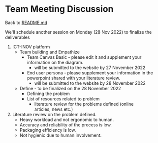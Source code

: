# Team Meeting Discussion

Back to [README.md](../README.md)

We'll schedule another session on Monday (28 Nov 2022) to finalize the deliverables

1. ICT-INOV platform
   - Team building and Empathize
     - Team Canvas Basic - please edit it and supplement your information on the diagram.
       - will be submitted to the website by 27 November 2022
     - End user persona - please supplement your information in the powerpoint shared with your literature review.
       - will be submitted to the website by 28 November 2022
   - Define - to be finalized on the 28 November 2022
     - Defining the problem
     - List of resources related to problem
       - literature review for the problems defined (online articles, news etc.)
2. Literature review on the problem defined.
   - Heavy workload and not ergonomic to human.
   - Accuracy and reliability of the process is low.
   - Packaging efficiency is low.
   - Not hygienic due to human involvement.
